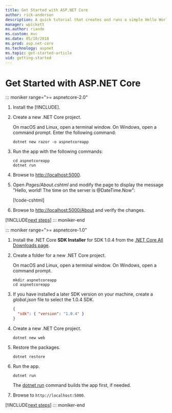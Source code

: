 ```yaml
---
title: Get Started with ASP.NET Core
author: rick-anderson
description: A quick tutorial that creates and runs a simple Hello World app using ASP.NET Core.
manager: wpickett
ms.author: riande
ms.custom: mvc
ms.date: 05/10/2018
ms.prod: asp.net-core
ms.technology: aspnet
ms.topic: get-started-article
uid: getting-started
---
```

# Get Started with ASP.NET Core

::: moniker range=">= aspnetcore-2.0"

1. Install the [!INCLUDE[](~/includes/net-core-sdk-download-link.md)].

2. Create a new .NET Core project.

   On macOS and Linux, open a terminal window. On Windows, open a command prompt. Enter the following command:

    ```terminal
    dotnet new razor -o aspnetcoreapp
    ```

3. Run the app with the following commands:

    ```terminal
    cd aspnetcoreapp
    dotnet run
    ```

4. Browse to [http://localhost:5000](http://localhost:5000).

5. Open *Pages/About.cshtml* and modify the page to display the message "Hello, world! The time on the server is @DateTime.Now":

    [!code-cshtml[](getting-started/sample/getting-started/about.cshtml?highlight=9&range=1-9)]

6. Browse to [http://localhost:5000/About](http://localhost:5000/About) and verify the changes.

[!INCLUDE[next steps](~/includes/getting-started/next-steps.md)]
::: moniker-end

::: moniker range=">= aspnetcore-1.0"

1. Install the .NET Core **SDK Installer** for SDK 1.0.4 from the [.NET Core All Downloads page](https://www.microsoft.com/net/download/all).

2. Create a folder for a new .NET Core project.

   On macOS and Linux, open a terminal window. On Windows, open a command prompt.

   ```terminal
   mkdir aspnetcoreapp
   cd aspnetcoreapp
   ```

3. If you have installed a later SDK version on your machine, create a *global.json* file to select the 1.0.4 SDK.

   ```json
   {
     "sdk": { "version": "1.0.4" }
   }
   ```

4. Create a new .NET Core project.

   ```terminal
   dotnet new web
   ```

5. Restore the packages.

    ```terminal
    dotnet restore
    ```

6. Run the app.

   ```terminal
   dotnet run
   ```

   The [dotnet run](/dotnet/core/tools/dotnet-run) command builds the app first, if needed.

7. Browse to `http://localhost:5000`.

[!INCLUDE[next steps](~/includes/getting-started/next-steps.md)]
::: moniker-end